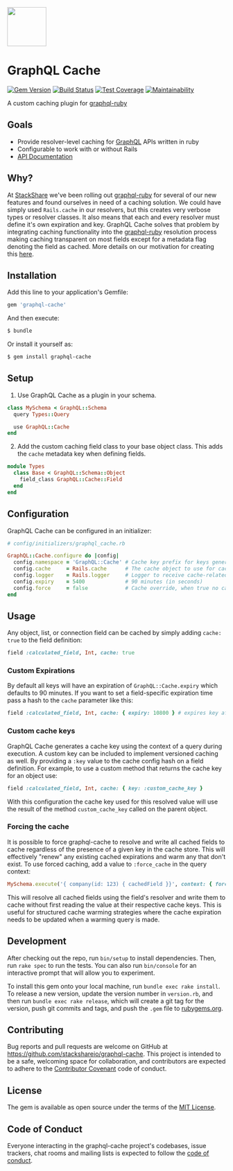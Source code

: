 <img height=90 src=https://img.stackshare.io/misc/graphql-cache.png>

# GraphQL Cache
[![Gem Version](https://badge.fury.io/rb/graphql-cache.svg)](https://badge.fury.io/rb/graphql-cache) [![Build Status](https://travis-ci.org/stackshareio/graphql-cache.svg?branch=master)](https://travis-ci.org/stackshareio/graphql-cache) [![Test Coverage](https://api.codeclimate.com/v1/badges/524c0f23ed1dbf0f9338/test_coverage)](https://codeclimate.com/github/stackshareio/graphql-cache/test_coverage) [![Maintainability](https://api.codeclimate.com/v1/badges/524c0f23ed1dbf0f9338/maintainability)](https://codeclimate.com/github/stackshareio/graphql-cache/maintainability)

A custom caching plugin for [graphql-ruby](https://github.com/rmosolgo/graphql-ruby)

## Goals

- Provide resolver-level caching for [GraphQL](https://graphql.org) APIs written in ruby
- Configurable to work with or without Rails
- [API Documentation](https://www.rubydoc.info/gems/graphql-cache)

## Why?

At [StackShare](https://stackshare.io) we've been rolling out [graphql-ruby](https://github.com/rmosolgo/graphql-ruby) for several of our new features and found ourselves in need of a caching solution.  We could have simply used `Rails.cache` in our resolvers, but this creates very verbose types or resolver classes.  It also means that each and every resolver must define it's own expiration and key.  GraphQL Cache solves that problem by integrating caching functionality into the [graphql-ruby](https://github.com/rmosolgo/graphql-ruby) resolution process making caching transparent on most fields except for a metadata flag denoting the field as cached. More details on our motivation for creating this [here](https://stackshare.io/posts/introducing-graphql-cache).

## Installation

Add this line to your application's Gemfile:

```ruby
gem 'graphql-cache'
```

And then execute:

```sh
$ bundle
```

Or install it yourself as:

```sh
$ gem install graphql-cache
```

## Setup

1. Use GraphQL Cache as a plugin in your schema.

  ```ruby
  class MySchema < GraphQL::Schema
    query Types::Query

    use GraphQL::Cache
  end
  ```
2. Add the custom caching field class to your base object class. This adds the `cache` metadata key when defining fields.
  ```ruby
  module Types
    class Base < GraphQL::Schema::Object
      field_class GraphQL::Cache::Field
    end
  end
  ```

## Configuration

GraphQL Cache can be configured in an initializer:

```ruby
# config/initializers/graphql_cache.rb

GraphQL::Cache.configure do |config|
  config.namespace = 'GraphQL::Cache' # Cache key prefix for keys generated by graphql-cache
  config.cache     = Rails.cache      # The cache object to use for caching
  config.logger    = Rails.logger     # Logger to receive cache-related log messages
  config.expiry    = 5400             # 90 minutes (in seconds)
  config.force     = false            # Cache override, when true no caching takes place
end
```

## Usage

Any object, list, or connection field can be cached by simply adding `cache: true` to the field definition:

```ruby
field :calculated_field, Int, cache: true
```

### Custom Expirations

By default all keys will have an expiration of `GraphQL::Cache.expiry` which defaults to 90 minutes.  If you want to set a field-specific expiration time pass a hash to the `cache` parameter like this:

```ruby
field :calculated_field, Int, cache: { expiry: 10800 } # expires key after 180 minutes
```

### Custom cache keys

GraphQL Cache generates a cache key using the context of a query during execution. A custom key can be included to implement versioned caching as well. By providing a `:key` value to the cache config hash on a field definition.  For example, to use a custom method that returns the cache key for an object use:

```ruby
field :calculated_field, Int, cache: { key: :custom_cache_key }
```

With this configuration the cache key used for this resolved value will use the result of the method `custom_cache_key` called on the parent object.

### Forcing the cache

It is possible to force graphql-cache to resolve and write all cached fields to cache regardless of the presence of a given key in the cache store.  This will effectively "renew" any existing cached expirations and warm any that don't exist. To use forced caching, add a value to `:force_cache` in the query context:

```ruby
MySchema.execute('{ company(id: 123) { cachedField }}', context: { force_cache: true })
```

This will resolve all cached fields using the field's resolver and write them to cache without first reading the value at their respective cache keys.  This is useful for structured cache warming strategies where the cache expiration needs to be updated when a warming query is made.

## Development

After checking out the repo, run `bin/setup` to install dependencies. Then, run `rake spec` to run the tests. You can also run `bin/console` for an interactive prompt that will allow you to experiment.

To install this gem onto your local machine, run `bundle exec rake install`. To release a new version, update the version number in `version.rb`, and then run `bundle exec rake release`, which will create a git tag for the version, push git commits and tags, and push the `.gem` file to [rubygems.org](https://rubygems.org).

## Contributing

Bug reports and pull requests are welcome on GitHub at https://github.com/stackshareio/graphql-cache. This project is intended to be a safe, welcoming space for collaboration, and contributors are expected to adhere to the [Contributor Covenant](http://contributor-covenant.org) code of conduct.

## License

The gem is available as open source under the terms of the [MIT License](https://opensource.org/licenses/MIT).

## Code of Conduct

Everyone interacting in the graphql-cache project's codebases, issue trackers, chat rooms and mailing lists is expected to follow the [code of conduct](https://github.com/stackshareio/graphql-cache/blob/master/CODE_OF_CONDUCT.md).
